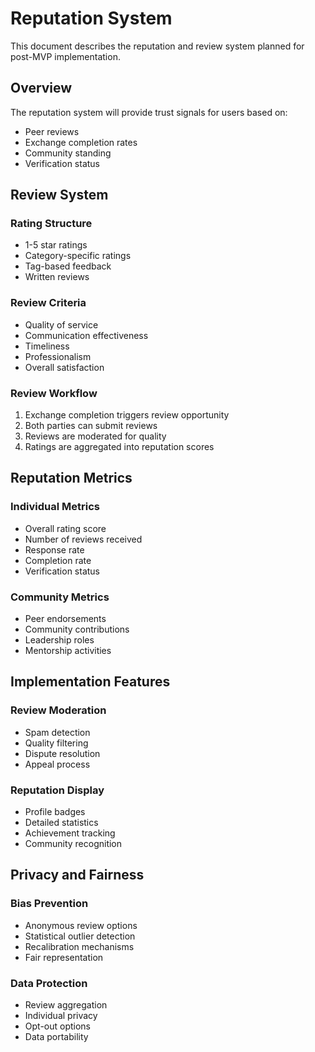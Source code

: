 # Reputation System

This document describes the reputation and review system planned for post-MVP implementation.

## Overview

The reputation system will provide trust signals for users based on:
- Peer reviews
- Exchange completion rates
- Community standing
- Verification status

## Review System

### Rating Structure
- 1-5 star ratings
- Category-specific ratings
- Tag-based feedback
- Written reviews

### Review Criteria
- Quality of service
- Communication effectiveness
- Timeliness
- Professionalism
- Overall satisfaction

### Review Workflow
1. Exchange completion triggers review opportunity
2. Both parties can submit reviews
3. Reviews are moderated for quality
4. Ratings are aggregated into reputation scores

## Reputation Metrics

### Individual Metrics
- Overall rating score
- Number of reviews received
- Response rate
- Completion rate
- Verification status

### Community Metrics
- Peer endorsements
- Community contributions
- Leadership roles
- Mentorship activities

## Implementation Features

### Review Moderation
- Spam detection
- Quality filtering
- Dispute resolution
- Appeal process

### Reputation Display
- Profile badges
- Detailed statistics
- Achievement tracking
- Community recognition

## Privacy and Fairness

### Bias Prevention
- Anonymous review options
- Statistical outlier detection
- Recalibration mechanisms
- Fair representation

### Data Protection
- Review aggregation
- Individual privacy
- Opt-out options
- Data portability